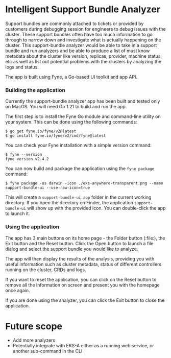 # Intelligent Support Bundle Analyzer

Support bundles are commonly attached to tickets or provided by customers during debugging session for engineers to debug issues with the cluster. These support bundles often have too much information to go through to narrow down and investigate what is actually happening on the cluster. This support-bundle analyzer would be able to take in a support bundle and run analyzers and be able to produce a list of must know metadata about the cluster like version, replicas, provider, machine status, etc as well as list out potential problems with the clusters by analyzing the logs and status.

The app is built using Fyne, a Go-based UI toolkit and app API.

### Building the application

Currently the support-bundle analyzer app has been built and tested only on MacOS. You will need Go 1.21 to build and run the app.

The first step is to install the Fyne Go module and command-line utility on your system. This can be done using the following commands:
```console
$ go get fyne.io/fyne/v2@latest
$ go install fyne.io/fyne/v2/cmd/fyne@latest
```

You can check your Fyne installation with a simple version command:
```console
$ fyne --version
fyne version v2.4.2 
```

You can now build and package the application using the `fyne package` command:
```console
$ fyne package -os darwin -icon ./eks-anywhere-transparent.png --name support-bundle-ui --use-raw-icon=true
```

This will create a `support-bundle-ui.app` folder in the current working directory. If you open the directory on Finder, the application `support-bundle-ui` will show up with the provided icon. You can double-click the app to launch it.

### Using the application

The app has 3 main buttons on its home page - the Folder button (:file:), the Exit button and the Reset button. Click the Open button to launch a file dialog and select the support bundle you would like to analyze.

The app will then display the results of the analysis, providing you with useful information such as cluster metadata, status of different controllers running on the cluster, CRDs and logs.

If you want to reset the application, you can click on the Reset button to remove all the information on screen and present you with the homepage once again.

If you are done using the analyzer, you can click the Exit button to close the application.

# Future scope

* Add more analyzers
* Potentially integrate with EKS-A either as a running web service, or another sub-command in the CLI